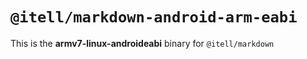 # `@itell/markdown-android-arm-eabi`

This is the **armv7-linux-androideabi** binary for `@itell/markdown`
